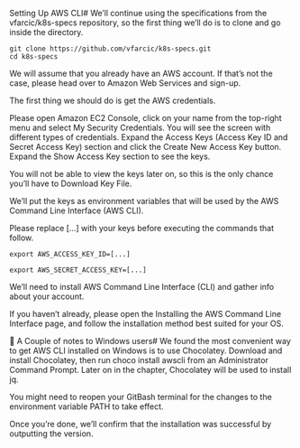 Setting Up AWS CLI#
We’ll continue using the specifications from the vfarcic/k8s-specs repository, so the first thing we’ll do is to clone and go inside the directory.

 ```shell
git clone https://github.com/vfarcic/k8s-specs.git
cd k8s-specs
```

We will assume that you already have an AWS account. If that’s not the case, please head over to Amazon Web Services and sign-up.

The first thing we should do is get the AWS credentials.

Please open Amazon EC2 Console, click on your name from the top-right menu and select My Security Credentials. You will see the screen with different types of credentials. Expand the Access Keys (Access Key ID and Secret Access Key) section and click the Create New Access Key button. Expand the Show Access Key section to see the keys.

You will not be able to view the keys later on, so this is the only chance you’ll have to Download Key File.

We’ll put the keys as environment variables that will be used by the AWS Command Line Interface (AWS CLI).

Please replace [...] with your keys before executing the commands that follow.

```shell
export AWS_ACCESS_KEY_ID=[...]

export AWS_SECRET_ACCESS_KEY=[...]
```

We’ll need to install AWS Command Line Interface (CLI) and gather info about your account.

If you haven’t already, please open the Installing the AWS Command Line Interface page, and follow the installation method best suited for your OS.

📝 A Couple of notes to Windows users#
We found the most convenient way to get AWS CLI installed on Windows is to use Chocolatey. Download and install Chocolatey, then run choco install awscli from an Administrator Command Prompt. Later on in the chapter, Chocolatey will be used to install jq.

You might need to reopen your GitBash terminal for the changes to the environment variable PATH to take effect.

Once you’re done, we’ll confirm that the installation was successful by outputting the version.


